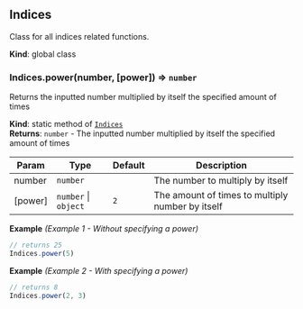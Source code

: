 <a name="Indices"></a>

## Indices
Class for all indices related functions.

**Kind**: global class  
<a name="Indices.power"></a>

### Indices.power(number, [power]) ⇒ <code>number</code>
Returns the inputted number multiplied by itself the specified amount of times

**Kind**: static method of [<code>Indices</code>](#Indices)  
**Returns**: <code>number</code> - The inputted number multiplied by itself the specified amount of times  

| Param | Type | Default | Description |
| --- | --- | --- | --- |
| number | <code>number</code> |  | The number to multiply by itself |
| [power] | <code>number</code> \| <code>object</code> | <code>2</code> | The amount of times to multiply number by itself |

**Example** *(Example 1 - Without specifying a power)*  
```js
// returns 25
Indices.power(5)
```
**Example** *(Example 2 - With specifying a power)*  
```js
// returns 8
Indices.power(2, 3)
```
